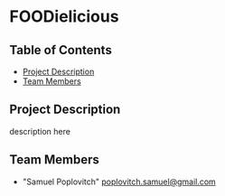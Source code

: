 # FOODielicious


## Table of Contents
* [Project Description](#desc)
* [Team Members](#team-members)

## <a name="dec"></a> Project Description
description here

## <a name="team-members"></a>Team Members

* "Samuel Poplovitch" <poplovitch.samuel@gmail.com>